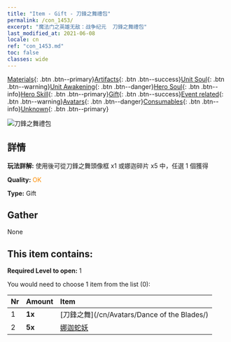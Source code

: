 ```yaml
---
title: "Item - Gift - 刀鋒之舞禮包"
permalink: /con_1453/
excerpt: "魔法门之英雄无敌：战争纪元  刀鋒之舞禮包"
last_modified_at: 2021-06-08
locale: cn
ref: "con_1453.md"
toc: false
classes: wide
---
```

 [Materials](/ItemsCN/){: .btn .btn--primary}[Artifacts](/ItemsCN/Artifacts/){: .btn .btn--success}[Unit Soul](/ItemsCN/UnitSoul/){: .btn .btn--warning}[Unit Awakening](/ItemsCN/UnitAwakening/){: .btn .btn--danger}[Hero Soul](/ItemsCN/HeroSoul/){: .btn .btn--info}[Hero Skill](/ItemsCN/HeroSkill/){: .btn .btn--primary}[Gift](/ItemsCN/Gift/){: .btn .btn--success}[Event related](/ItemsCN/Events/){: .btn .btn--warning}[Avatars](/ItemsCN/Avatars/){: .btn .btn--danger}[Consumables](/ItemsCN/Consumables/){: .btn .btn--info}[Unknown](/ItemsCN/Unknown/){: .btn .btn--primary}

 ![刀鋒之舞禮包](/images/t/i_907067.png)

## 詳情
 **玩法詳解:** 使用後可從刀鋒之舞頭像框 x1 或娜迦碎片 x5 中，任選 1 個獲得

 **Quality:** <span style="color: #FF8C00">OK</span>

 **Type:** Gift

## Gather

  None

## This item contains:

 **Required Level to open:** 1

 You would need to choose 1 item from the list (0):

  | Nr | Amount |     Item    |
  |:---|:-------|:------------|
  | 1 |  **1x** | [刀鋒之舞](/cn/Avatars/Dance of the Blades/) |  | 
  | 2 |  **5x** | [娜迦蛇妖](/cn/Items/unt_240/) |  | 

